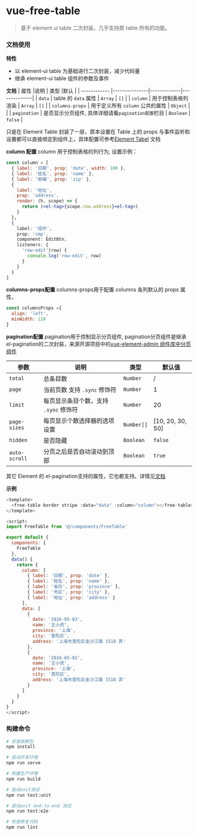 # vue-free-table

> 基于 element ui table 二次封装，几乎支持原 table 所有的功能。

### 文档使用

**特性**

- 以 element-ui table 为基础进行二次封装，减少代码量
- 继承 element-ui table 组件的参数及事件

**文档**
| 属性 |说明 | 类型 |默认 |
| ------------ |---------------|-------------|--------------|
| `data` | table 的 `data` 属性 | `Array` | `[]` |
| `column` | 用于控制表格列渲染 | `Array` | `[]` |
| `columns-props` | 用于定义所有 `column` 公共的属性 | `Object` | |
| `pagination` | 是否显示分页组件, 具体详细请看`pagination配置`栏目 | `Boolean` | `false` |

只是在 Element Table 封装了一层，原本设置在 Table 上的 props 与事件监听和设置都可以直接绑定到组件上，具体配置可参考[Element Tabel](https://element.eleme.io/#/zh-CN/component/table#table-attributes) 文档

**column 配置**
column 用于控制表格的列行为, 设置示例：

```jsx
const column = [
  { label: '日期', prop: 'date', width: 100 },
  { label: '姓名', prop: 'name' },
  { label: '邮编', prop: 'zip' },
  {
    label: '地址',
    prop: 'address',
    render: (h, scope) => {
      return (<el-tag>{scope.row.address}<el-tag>)
    }
  },
  {
    label: '组件',
    prop: 'cmp',
    component: EditBtn,
    listeners: {
      'row-edit'(row) {
        console.log('row-edit', row)
      }
    }
  }
]
```

**columns-props配置**
columns-props用于配置 columns 各列默认的 props 属性，
```js
const columnsProps ={
  align: 'left',
  minWidth: 120
}
```

**pagination配置**
pagination用于控制显示分页组件, pagination分页组件是继承el-pagination的二次封装，来源开源项目中的[vue-element-admin
组件库中分页组件](https://github.com/PanJiaChen/vue-element-admin/blob/master/src/components/Pagination/index.vue)

| 参数 | 说明 |类型	| 默认值
| --- | --- | --- | --- |
| `total`	      | 总条目数  | `Number`	 | /  |
| `page`	      | 当前页数 支持 `.sync` 修饰符	| `Number`  | 1  |
| `limit`	      | 每页显示条目个数，支持 `.sync` 修饰符	 | `Number` | 20 |
| `page-sizes`  | 每页显示个数选择器的选项设置  | `Number[]`  | [10, 20, 30, 50] |
| `hidden`	    | 是否隐藏   | `Boolean`	| `false` |
| `auto-scroll`	| 分页之后是否自动滚动到顶部 | `Boolean` | `true`  |

其它 Element 的 el-pagination支持的属性，它也都支持。详情见[文档](https://element.eleme.io/#/zh-CN/component/pagination)

**示例**

```js
<template>
  <free-table border stripe :data="data" :column="column"></free-table>
</template>

<script>
import FreeTable from '@/components/FreeTable'

export default {
  components: {
    FreeTable
  },
  data() {
    return {
      column: [
        { label: '日期', prop: 'date' },
        { label: '姓名', prop: 'name' },
        { label: '省份', prop: 'province' },
        { label: '市区', prop: 'city' },
        { label: '地址', prop: 'address' }
      ],
      data: [
        {
          date: '2016-05-03',
          name: '王小虎',
          province: '上海',
          city: '普陀区',
          address: '上海市普陀区金沙江路 1518 弄'
        },
        {
          date: '2016-05-02',
          name: '王小虎',
          province: '上海',
          city: '普陀区',
          address: '上海市普陀区金沙江路 1518 弄'
        }
      ]
    }
  }
}
</script>
```

### 构建命令

```bash
# 安装依赖包
npm install

# 启动开发环境
npm run serve

# 构建生产环境
npm run build

# 启动unit测试
npm run test:unit

# 启动unit end-to-end 测试
npm run test:e2e

# 检查修复代码
npm run lint
```

